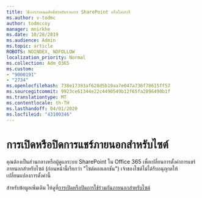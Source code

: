 ```yaml
---
title: วิธีการกําหนดสิทธิ์สําหรับรายการ SharePoint หรือไลบรารี
ms.author: v-todmc
author: todmccoy
manager: mnirkhe
ms.date: 10/28/2019
ms.audience: Admin
ms.topic: article
ROBOTS: NOINDEX, NOFOLLOW
localization_priority: Normal
ms.collection: Adm_O365
ms.custom:
- "9000191"
- "2734"
ms.openlocfilehash: 738e17393af628d5b19aa7e047a736f78615ff57
ms.sourcegitcommit: 9923ce61344e22c4490549b12f65fa2896490b1f
ms.translationtype: MT
ms.contentlocale: th-TH
ms.lasthandoff: 04/01/2020
ms.locfileid: "43100346"
---
```

# <a name="turn-external-sharing-on-or-off-for-a-site"></a>การเปิดหรือปิดการแชร์ภายนอกสําหรับไซต์

คุณต้องเป็นส่วนกลางหรือผู้ดูแลระบบ SharePoint ใน Office 365 เพื่อเปลี่ยนการตั้งค่าการแชร์ภายนอกสําหรับไซต์ (ก่อนหน้านี้เรียกว่า "ไซต์คอลเลกชัน") เจ้าของไซต์ไม่ได้รับอนุญาตให้เปลี่ยนแปลงการตั้งค่านี้ 

สําหรับข้อมูลเพิ่มเติม ให้ดูที่[การเปิดหรือปิดการใช้ร่วมกันภายนอกสําหรับไซต์](https://docs.microsoft.com/sharepoint/change-external-sharing-site)
